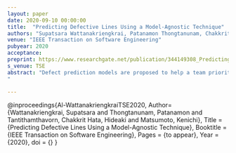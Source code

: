 ```yaml
---
layout: paper
date: 2020-09-10 00:00:00
title:  "Predicting Defective Lines Using a Model-Agnostic Technique"
authors: "Supatsara Wattanakriengkrai, Patanamon Thongtanunam, Chakkrit Tantithamthavorn,Hideaki Hata, and Kenichi Matsumoto"
venue: "IEEE Transaction on Software Engineering"
pubyear: 2020
acceptance: 
preprint: https://www.researchgate.net/publication/344149308_Predicting_Defective_Lines_Using_a_Model-Agnostic_Technique
s_venue: TSE
abstract: "Defect prediction models are proposed to help a team prioritize source code areas files that need Software Quality Assurance (SQA) based on the likelihood of having defects. However, developers may waste their unnecessary effort on the whole file while only a small fraction of its source code lines are defective. Indeed, we find that as little as 1%-3% of lines of a file are defective. Hence, in this work, we propose a novel framework (called LINE-DP) to identify defective lines using a model-agnostic technique, i.e., an Explainable AI technique that provides information why the model makes such a prediction. Broadly speaking, our LINE-DP first builds a file-level defect model using code token features. Then, our LINE-DP uses a state-of-the-art model-agnostic technique (i.e., LIME) to identify risky tokens, i.e., code tokens that lead the file-level defect model to predict that the file will be defective. Then, the lines that contain risky tokens are predicted as defective lines. Through a case study of 32 releases of nine Java open source systems, our evaluation results show that our LINE-DP achieves an average recall of 0.61, a false alarm rate of 0.47, a top 20%LOC recall of 0.27, and an initial false alarm of 16, which are statistically better than six baseline approaches. Our evaluation shows that our LINE-DP requires an average computation time of 10 seconds including model construction and defective identification time. In addition, we find that 63% of defective lines that can be identified by our LINE-DP are related to common defects (e.g., argument change, condition change). These results suggest that our LINE-DP can effectively identify defective lines that contain common defects while requiring a smaller amount of inspection effort and a manageable computation cost. The contribution of this paper builds an important step towards line-level defect prediction by leveraging a model-agnostic technique.
"

---
```

@inproceedings{Al-WattanakriengkraiTSE2020,
	Author={Wattanakriengkrai, Supatsara and Thongtanunam, Patanamon and Tantithamthavorn, Chakkrit
	Hata, Hideaki and  Matsumoto, Kenichi},
	Title = {Predicting Defective Lines Using a Model-Agnostic Technique},
	Booktitle = {IEEE Transaction on Software Engineering},
	Pages = {to appear},
	Year = {2020},
	doi = {}
}

